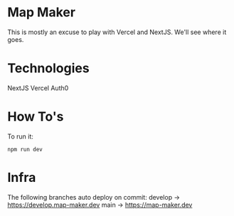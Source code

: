 
# Map Maker
This is mostly an excuse to play with Vercel and NextJS.  We'll see where it goes.

# Technologies
NextJS
Vercel
Auth0

# How To's
To run it:
```
npm run dev
```

# Infra
The following branches auto deploy on commit:
develop -> https://develop.map-maker.dev
main -> https://map-maker.dev